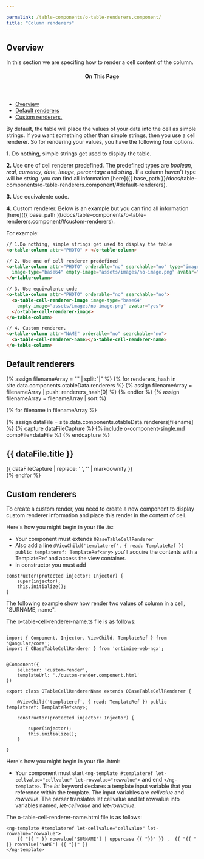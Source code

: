 ```yaml
---

permalink: /table-components/o-table-renderers.component/
title: "Column renderers"
---
```



<h2 id="overview">Overview</h2>
In this section we are specifing how to render a cell content of the column.

<aside class="sidebar__right">
  <nav class="toc">
      <header><h4 class="nav__title"><i class="fa fa-file-text"></i> On This Page</h4></header>
      <ul class="toc__menu" id="markdown-toc">
        <li><a href="#overview" id="markdown-toc-overview">Overview</a></li>
        <li><a href="#default-renderers" >Default renderers</a></li>
        <li><a href="#custom-renderers" >Custom renderers.</a></li>
    </ul>
  </nav>
</aside>

By default, the table will place the values of your data into the cell as simple strings. If you want something other than simple strings, then you use a cell renderer. So for rendering your values, you have the following four options.

**1.** Do nothing, simple strings get used to display the table.

**2.** Use one of cell renderer predefined. The predefined types are *boolean*, *real*, *currency*, *date*, *image*, *percentage* and *string*. If a column haven't type will be *string*. you can find all information [here]({{ base_path }}/docs/table-components/o-table-renderers.component/#default-renderers).

**3.** Use equivalente code.

**4.** Custom renderer. Below is an example but you can find all information [here]({{ base_path }}/docs/table-components/o-table-renderers.component/#custom-renderers).


For example:

```html
// 1.Do nothing, simple strings get used to display the table
<o-table-column attr="PHOTO" > </o-table-column>

// 2. Use one of cell renderer predefined
<o-table-column attr="PHOTO" orderable="no" searchable="no" type="image"
  image-type="base64" empty-image="assets/images/no-image.png" avatar="yes">
</o-table-column>

// 3. Use equivalente code
<o-table-column attr="PHOTO" orderable="no" searchable="no">
  <o-table-cell-renderer-image image-type="base64"
    empty-image="assets/images/no-image.png" avatar="yes">
  </o-table-cell-renderer-image>
</o-table-column>

// 4. Custom renderer.
<o-table-column attr="NAME" orderable="no" searchable="no">
  <o-table-cell-renderer-name></o-table-cell-renderer-name>
</o-table-column>
```


## Default renderers

{% assign filenameArray = "" | split:"|"  %}
{% for renderers_hash in site.data.components.otableData.renderers %}
  {% assign filenameArray = filenameArray | push: renderers_hash[0] %}
{% endfor %}
{% assign filenameArray = filenameArray | sort %}


{% for filename in filenameArray %}

  {% assign dataFile = site.data.components.otableData.renderers[filename] %}
  {% capture dataFileCapture %}
    {% include o-component-single.md compFile=dataFile  %}
  {% endcapture %}
  <div class="o-compFile-div">
    <h2 class="">{{ dataFile.title }}</h2>
    {{ dataFileCapture | replace: '    ', '' | markdownify }}
  </div>
{% endfor %}

## Custom renderers

To create a custom render, you need to create a new component to display custom renderer information and place this render in the content of cell.

Here's how you might begin in your file .ts:

- Your component must extends ```OBaseTableCellRenderer```
- Also add a line ``` @ViewChild('templateref', { read: TemplateRef }) public templateref: TemplateRef<any> ```  you'll acquire the <ng-template> contents with a TemplateRef and access the view container.
- In constructor you must add 
``` 
constructor(protected injector: Injector) {
    super(injector);
    this.initialize(); 
}
```

The following example show how render two values of column in a cell, "SURNAME, name". 

The o-table-cell-renderer-name.ts file is as follows:

```

import { Component, Injector, ViewChild, TemplateRef } from '@angular/core';
import { OBaseTableCellRenderer } from 'ontimize-web-ngx';


@Component({
    selector: 'custom-render',
    templateUrl: './custom-render.component.html'
})

export class OTableCellRendererName extends OBaseTableCellRenderer {

    @ViewChild('templateref', { read: TemplateRef }) public templateref: TemplateRef<any>;

    constructor(protected injector: Injector) {

        super(injector);
        this.initialize(); 
    }

}
```

Here's how you might begin in your file .html:

- Your component must start ```<ng-template #templateref let-cellvalue="cellvalue" let-rowvalue="rowvalue">``` and end ```</ng-template>```.
The *let* keyword declares a template input variable that you reference within the template. The input variables are *cellvalue* and *rowvalue*. The parser translates let cellvalue and let rowvalue into variables named, *let-cellvalue* and *let-rowvalue*.


The o-table-cell-renderer-name.html file is as follows:

```
<ng-template #templateref let-cellvalue="cellvalue" let-rowvalue="rowvalue">
    {{ "{{ " }} rowvalue['SURNAME'] | uppercase {{ "}}" }} ,  {{ "{{ " }} rowvalue['NAME'] {{ "}}" }}
</ng-template>

```

